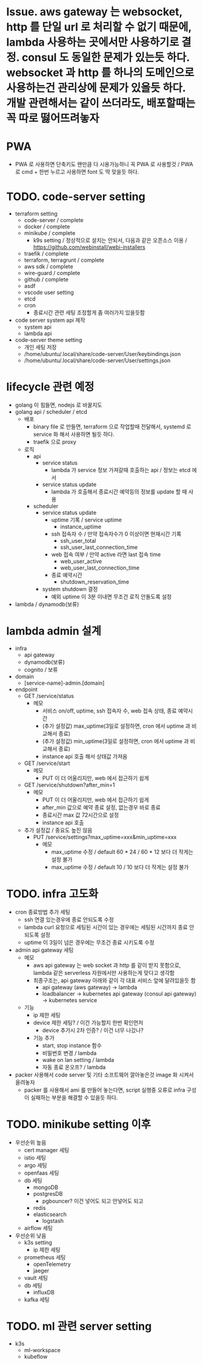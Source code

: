 # Issue. aws gateway 는 websocket, http 를 단일 url 로 처리할 수 없기 때문에, lambda 사용하는 곳에서만 사용하기로 결정. consul 도 동일한 문제가 있는듯 하다. websocket 과 http 를 하나의 도메인으로 사용하는건 관리상에 문제가 있을듯 하다. 개발 관련해서는 같이 쓰더라도, 배포할때는 꼭 따로 떯어뜨려놓자

# PWA

- PWA 로 사용하면 단축키도 왠만큼 다 시용가능하니 꼭 PWA 로 사용할것 / PWA 로 cmd + 한번 누르고 사용하면 font 도 딱 맞을듯 하다.

# TODO. code-server setting

- terraform setting
  - code-server / complete
  - docker / complete
  - minikube / complete
    - k9s setting / 정상적으로 설치는 안되서, 다음과 같은 오픈소스 이용 / https://github.com/webinstall/webi-installers
  - traefik / complete
  - terraform, terragrunt / complete
  - aws sdk / complete
  - wire-guard / complete
  - github / complete
  - asdf
  - vscode user setting
  - etcd
  - cron
    - 종료시간 관련 세팅 조정할게 좀 여러가지 있을듯함
- code server system api 제작
  - system api
  - lambda api
- code-server theme setting
  - 개인 세팅 저장
  - /home/ubuntu/.local/share/code-server/User/keybindings.json
  - /home/ubuntu/.local/share/code-server/User/settings.json

# lifecycle 관련 예정

- golang 이 힘들면, nodejs 로 바꿀지도
- golang api / scheduler / etcd
  - 배포
    - binary file 로 만들면, terraform 으로 작업할때 전달해서, systemd 로 service 화 해서 사용하면 될듯 하다.
    - traefik 으로 proxy
  - 로직
    - api
      - service status
        - lambda 가 service 정보 가져갈때 호출하는 api / 정보는 etcd 에서
      - service status update
        - lambda 가 호출해서 종료시간 예약등의 정보를 update 할 때 사용
    - scheduler
      - service status update
        - uptime 기록 / service uptime
          - instance_uptime
        - ssh 접속자 수 / 만약 접속자수가 0 이상이면 현재시간 기록
          - ssh_user_total
          - ssh_user_last_connection_time
        - web 접속 여부 / 만약 active 라면 last 접속 time
          - web_user_active
          - web_user_last_connection_time
        - 종료 예약시간
          - shutdown_reservation_time
      - system shutdown 결정
        - 예외 uptime 이 3분 이내면 무조건 로직 안돌도록 설정
- lambda / dynamodb(보류)

# lambda admin 설계

- infra
  - api gateway
  - dynamodb(보류)
  - cognito / 보류
- domain
  - [service-name]-admin.[domain]
- endpoint
  - GET /service/status
    - 메모
      - 서비스 on/off, uptime, ssh 접속자 수, web 접속 상태, 종료 예약시간
      - (추가 설정값) max_uptime(3일로 설정하면, cron 에서 uptime 과 비교해서 종료)
      - (추가 설정값) min_uptime(3일로 설정하면, cron 에서 uptime 과 비교해서 종료)
      - instance api 호출 해서 상태값 가져옴
  - GET /service/start
    - 메모
      - PUT 이 더 어울리지만, web 에서 접근하기 쉽게
  - GET /service/shutdown?after_min=1
    - 메모
      - PUT 이 더 어울리지만, web 에서 접근하기 쉽게
      - after_min 값으로 예약 종료 설정, 없는경우 바로 종료
      - 종료시간 max 값 72시간으로 설정
      - instance api 호출
  - 추가 설정값 / 중요도 높진 않음
    - PUT /service/settings?max_uptime=xxx&min_uptime=xxx
      - 메모
        - max_uptime 수정 / default 60 \* 24 / 60 \* 12 보다 더 작게는 설정 불가
        - max_uptime 수정 / default 10 / 10 보다 더 작게는 설정 불가

# TODO. infra 고도화

- cron 종료방법 추가 세팅
  - ssh 연결 있는경우에 종료 안되도록 수정
  - lambda curl 요청으로 세팅된 시간이 있는 경우에는 세팅된 시간까지 종료 안되도록 설정
  - uptime 이 3일이 넘은 경우에는 무조건 종료 시키도록 수정
- admin api gateway 세팅
  - 메모
    - aws api gateway 는 web socket 과 http 를 같이 받지 못함으로, lambda 같은 serverless 자원에서만 사용하는게 맞다고 생각함
    - 최종구조는, api gateway 아래와 같이 각 대표 서비스 앞에 달려있을듯 함
      - api gateway (aws gateway) -> lambda
      - loadbalancer -> kubernetes api gateway (consul api gateway) -> kubernetes service
  - 기능
    - ip 제한 세팅
    - device 제한 세팅? / 이건 가능할지 한번 확인먼저
      - device 추가시 2차 인증? / 이건 너무 나갔나?
    - 기능 추가
      - start, stop instance 함수
      - 비밀번호 변경 / lambda
      - wake on lan setting / lambda
      - 자동 종료 온오프? / lambda
- packer 사용해서 code server 및 기타 소프트웨어 깔아놓은것 image 화 시켜서 올려놓자
  - packer 를 사용해서 ami 를 만들어 놓는다면, script 실행중 오류로 infra 구성이 실패하는 부분을 해결할 수 있을듯 하다.

# TODO. minikube setting 이후

- 우선순위 높음
  - cert manager 세팅
  - istio 세팅
  - argo 세팅
  - openfaas 세팅
  - db 세팅
    - mongoDB
    - postgresDB
      - pgbouncer? 이건 넣어도 되고 안넣어도 되고
    - redis
    - elasticsearch
      - logstash
  - airflow 세팅
- 우선순위 낮음
  - k3s setting
    - ip 제한 세팅
  - prometheus 세팅
    - openTelemetry
    - jaeger
  - vault 세팅
  - db 세팅
    - influxDB
  - kafka 세팅

# TODO. ml 관련 server setting

- k3s
  - ml-workspace
  - kubeflow
